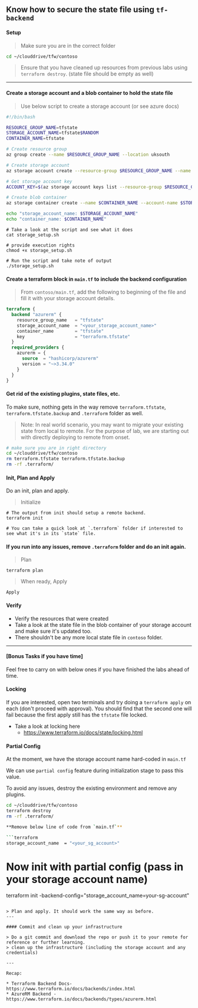 ## Know how to secure the state file using `tf-backend`

#### Setup

> Make sure you are in the correct folder

```bash
cd ~/clouddrive/tfw/contoso
```

> Ensure that you have cleaned up resources from previous labs using `terraform destroy`. (state file should be empty as well)

---

#### Create a storage account and a blob container to hold the state file

> Use below script to create a storage account (or see azure docs)

```bash
#!/bin/bash

RESOURCE_GROUP_NAME=tfstate
STORAGE_ACCOUNT_NAME=tfstate$RANDOM
CONTAINER_NAME=tfstate

# Create resource group
az group create --name $RESOURCE_GROUP_NAME --location uksouth

# Create storage account
az storage account create --resource-group $RESOURCE_GROUP_NAME --name $STORAGE_ACCOUNT_NAME --sku Standard_LRS --encryption-services blob

# Get storage account key
ACCOUNT_KEY=$(az storage account keys list --resource-group $RESOURCE_GROUP_NAME --account-name $STORAGE_ACCOUNT_NAME --query [0].value -o tsv)

# Create blob container
az storage container create --name $CONTAINER_NAME --account-name $STORAGE_ACCOUNT_NAME --account-key $ACCOUNT_KEY

echo "storage_account_name: $STORAGE_ACCOUNT_NAME"
echo "container_name: $CONTAINER_NAME"
```

```
# Take a look at the script and see what it does
cat storage_setup.sh

# provide execution rights
chmod +x storage_setup.sh

# Run the script and take note of output
./storage_setup.sh
```


#### Create a terraform block in `main.tf` to include the backend configuration 

> From `contoso/main.tf`, add the following to beginning of the file and fill it with your storage account details.

```terraform
terraform {
  backend "azurerm" {
    resource_group_name   = "tfstate"
    storage_account_name  = "<your_storage_account_name>"
    container_name        = "tfstate"
    key                   = "terraform.tfstate"
  }
  required_providers {
    azurerm = {
      source  = "hashicorp/azurerm"
      version = "~>3.34.0"
    }
  }
}
```

#### Get rid of the existing plugins, state files, etc.

To make sure, nothing gets in the way remove `terraform.tfstate`, `terraform.tfstate.backup` and `.terraform` folder as well. 

> Note: In real world scenario, you may want to migrate your existing state from local to remote. For the purpose of lab, we are starting out with directly deploying to remote from onset.

```bash
# make sure you are in right directory
cd ~/clouddrive/tfw/contoso
rm terraform.tfstate terraform.tfstate.backup
rm -rf .terraform/
```

#### Init, Plan and Apply

Do an init, plan and apply. 

> Initialize
```
# The output from init should setup a remote backend.
terraform init

# You can take a quick look at `.terraform` folder if interested to see what it's in its `state` file.
```

#### If you run into any issues, remove `.terraform` folder and do an init again.

>Plan
```
terraform plan
```

> When ready, Apply
```
Apply
```

#### Verify

* Verify the resources that were created
* Take a look at the state file in the blob container of your storage account and make sure it's updated too.
* There shouldn't be any more local state file in `contoso` folder.

---

#### [Bonus Tasks if you have time]

Feel free to carry on with below ones if you have finished the labs ahead of time.

#### Locking 

If you are interested, open two terminals and try doing a `terraform apply` on each (don't proceed with approval). You should find that the second one will fail because the first apply still has the `tfstate` file locked.

* Take a look at locking here
    *  https://www.terraform.io/docs/state/locking.html

#### Partial Config

At the moment, we have the storage account name hard-coded in `main.tf`

We can use `partial config` feature during initialization stage to pass this value.

To avoid any issues, destroy the existing environment and remove any plugins.
```bash
cd ~/clouddrive/tfw/contoso
terraform destroy
rm -rf .terraform/

**Remove below line of code from `main.tf`**

```terraform
storage_account_name  = "<your_sg_account>"
```

# Now init with partial config (pass in your storage account name)
terraform init -backend-config="storage_account_name=your-sg-account"
```

> Plan and apply. It should work the same way as before.
---

#### Commit and clean up your infrastructure

> Do a git commit and download the repo or push it to your remote for reference or further learning.
> clean up the infrastructure (including the storage account and any credentials)

--- 

Recap:

* Terraform Backend Docs- https://www.terraform.io/docs/backends/index.html
* AzureRM Backend - https://www.terraform.io/docs/backends/types/azurerm.html
